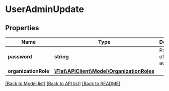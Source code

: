 # UserAdminUpdate

## Properties
Name | Type | Description | Notes
------------ | ------------- | ------------- | -------------
**password** | **string** | Password of the new account | [optional] 
**organizationRole** | [**\Flat\APIClient\Model\OrganizationRoles**](OrganizationRoles.md) |  | [optional] 

[[Back to Model list]](../README.md#documentation-for-models) [[Back to API list]](../README.md#documentation-for-api-endpoints) [[Back to README]](../README.md)


